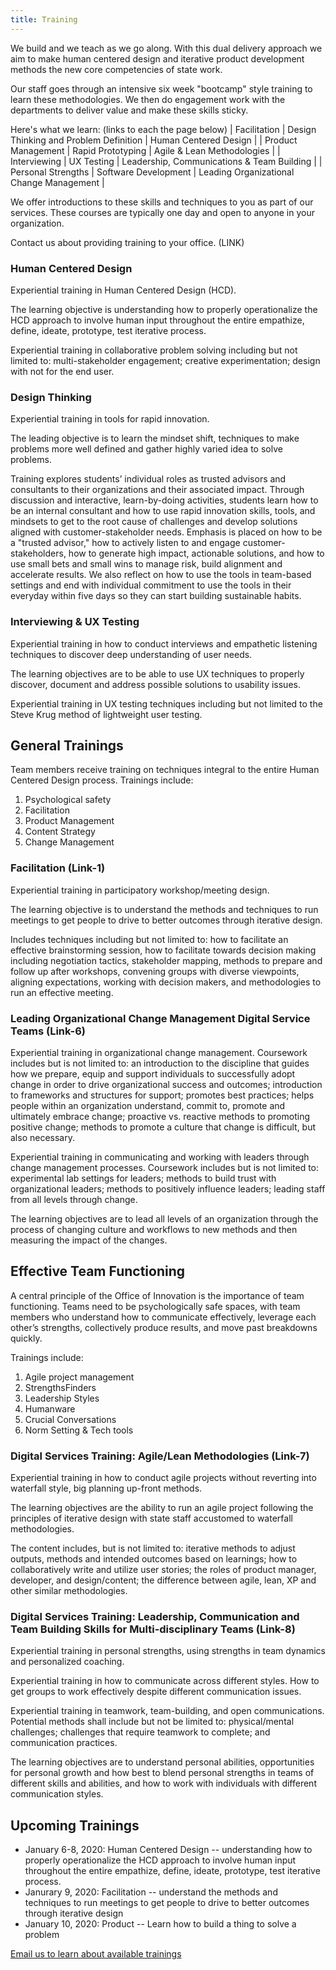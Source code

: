 ```yaml
---
title: Training
---
```


We build and we teach as we go along. With this dual delivery approach we aim to make human centered design and iterative product development methods the new core competencies of state work.

Our staff goes through an intensive six week "bootcamp" style training to learn these methodologies. We then do engagement work with the departments to deliver value and make these skills sticky.

Here's what we learn: (links to each the page below)
| Facilitation | Design Thinking and Problem Definition | Human Centered Design  |
| Product Management | Rapid Prototyping | Agile & Lean Methodologies |
| Interviewing | UX Testing | Leadership, Communications & Team Building |
| Personal Strengths | Software Development |  Leading Organizational Change Management |

We offer introductions to these skills and techniques to you as part of our services. These courses are typically one day and open to anyone in your organization.

Contact us about providing training to your office. (LINK)


### Human Centered Design

Experiential training in Human Centered Design (HCD).

The learning objective is understanding how to properly operationalize the HCD approach to involve human input throughout the entire empathize, define, ideate, prototype, test iterative process.

Experiential training in collaborative problem solving including but not limited to: multi-stakeholder engagement; creative experimentation; design with not for the end user.

### Design Thinking  

Experiential training in tools for rapid innovation.

The leading objective is to learn the mindset shift, techniques to make problems more well defined and gather highly varied idea to solve problems.

Training explores students’ individual roles as trusted advisors and consultants to their organizations and their associated impact. Through discussion and interactive, learn-by-doing activities, students learn how to be an internal consultant and how to use rapid innovation skills, tools, and mindsets to get to the root cause of challenges and develop solutions aligned with customer-stakeholder needs. Emphasis is placed on how to be a "trusted advisor," how to actively listen to and engage customer-stakeholders, how to generate high impact, actionable solutions, and how to use small bets and small wins to manage risk, build alignment and accelerate results. We also reflect on how to use the tools in team-based settings and end with individual commitment to use the tools in their everyday within five days so they can start building sustainable habits.

### Interviewing & UX Testing

Experiential training in how to conduct interviews and empathetic listening techniques to discover deep understanding of user needs.

The learning objectives are to be able to use UX techniques to properly discover, document and address possible solutions to usability issues.

Experiential training in UX testing techniques including but not limited to the Steve Krug method of lightweight user testing.



## General Trainings

Team members receive training on techniques integral to the entire Human Centered Design process. Trainings include:

1. Psychological safety
2. Facilitation
3. Product Management
4. Content Strategy
5. Change Management

### Facilitation (Link-1)

Experiential training in participatory workshop/meeting design.

The learning objective is to understand the methods and techniques to run meetings to get people to drive to better outcomes through iterative design.

Includes techniques including but not limited to: how to facilitate an effective brainstorming session, how to facilitate towards decision making including negotiation tactics, stakeholder mapping, methods to prepare and follow up after workshops, convening groups with diverse viewpoints, aligning expectations, working with decision makers, and methodologies to run an effective meeting.

### Leading Organizational Change Management Digital Service Teams (Link-6)

Experiential training in organizational change management. Coursework includes but is not limited to: an introduction to the discipline that guides how we prepare, equip and support individuals to successfully adopt change in order to drive organizational success and outcomes; introduction to frameworks and structures for support; promotes best practices; helps people within an organization understand, commit to, promote and ultimately embrace change; proactive vs. reactive methods to promoting positive change; methods to promote a culture that change is difficult, but also necessary.

Experiential training in communicating and working with leaders through change management processes. Coursework includes but is not limited to: experimental lab settings for leaders; methods to build trust with organizational leaders; methods to positively influence leaders; leading staff from all levels through change.

The learning objectives are to lead all levels of an organization through the process of changing culture and workflows to new methods and then measuring the impact of the changes.



## Effective Team Functioning

A central principle of the Office of Innovation is the importance of team functioning. Teams need to be psychologically safe spaces, with team members who understand how to communicate effectively, leverage each other’s strengths, collectively produce results, and move past breakdowns quickly.

Trainings include:

1. Agile project management
2. StrengthsFinders
3. Leadership Styles
4. Humanware
5. Crucial Conversations
6. Norm Setting & Tech tools

### Digital Services Training: Agile/Lean Methodologies (Link-7)

Experiential training in how to conduct agile projects without reverting into waterfall style, big planning up-front methods.

The learning objectives are the ability to run an agile project following the principles of iterative design with state staff accustomed to waterfall methodologies.

The content includes, but is not limited to: iterative methods to adjust outputs, methods and intended outcomes based on learnings; how to collaboratively write and utilize user stories; the roles of product manager, developer, and design/content; the difference between agile, lean, XP and other similar methodologies.

### Digital Services Training: Leadership, Communication and Team Building Skills for Multi-disciplinary Teams (Link-8)

Experiential training in personal strengths, using strengths in team dynamics and personalized coaching.

Experiential training in how to communicate across different styles. How to get groups to work effectively despite different communication issues.

Experiential training in teamwork, team-building, and open communications. Potential methods shall include but not be limited to: physical/mental challenges; challenges that require teamwork to complete; and communication practices.

The learning objectives are to understand personal abilities, opportunities for personal growth and how best to blend personal strengths in teams of different skills and abilities, and how to work with individuals with different communication styles.



## Upcoming Trainings


* January 6-8, 2020: Human Centered Design -- understanding how to properly operationalize the HCD approach to involve human input throughout the entire empathize, define, ideate, prototype, test iterative process.
* Janurary 9, 2020: Facilitation -- understand the methods and techniques to run meetings to get people to drive to better outcomes through iterative design
* January 10, 2020: Product -- Learn how to build a thing to solve a problem



[Email us to learn about available trainings](mailto:name@email.com)
